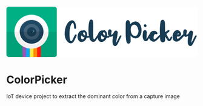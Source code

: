 ![Color Picker Logo](CPLogo/CPLogo.png)

# ColorPicker
IoT device project to extract the dominant color from a capture image

